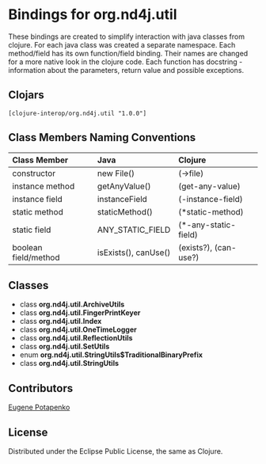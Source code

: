 # Bindings for org.nd4j.util

These bindings are created to simplify interaction with java classes from clojure.
For each java class was created a separate namespace.
Each method/field has its own function/field binding.
Their names are changed for a more native look in the clojure code. Each function has docstring - information about the parameters, return value and possible exceptions.

## Clojars

```
[clojure-interop/org.nd4j.util "1.0.0"]
```

## Class Members Naming Conventions

| Class Member | Java | Clojure |
|:--|:--|:--|
| constructor | new File() | (->file) |
| instance method | getAnyValue() | (get-any-value) |
| instance field | instanceField | (-instance-field) |
| static method | staticMethod() | (*static-method) |
| static field | ANY_STATIC_FIELD | (*-any-static-field) |
| boolean field/method | isExists(), canUse() | (exists?), (can-use?) |

## Classes

- class **org.nd4j.util.ArchiveUtils**
- class **org.nd4j.util.FingerPrintKeyer**
- class **org.nd4j.util.Index**
- class **org.nd4j.util.OneTimeLogger**
- class **org.nd4j.util.ReflectionUtils**
- class **org.nd4j.util.SetUtils**
- enum **org.nd4j.util.StringUtils$TraditionalBinaryPrefix**
- class **org.nd4j.util.StringUtils**

## Contributors

[Eugene Potapenko](https://github.com/potapenko/)

## License

Distributed under the Eclipse Public License, the same as Clojure.
